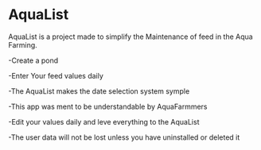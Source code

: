 # AquaList
AquaList is a project made to simplify the Maintenance of feed in the Aqua Farming.

-Create a pond

-Enter Your feed values daily 

-The AquaList makes the date selection system symple 

-This app was ment to be understandable by AquaFarmmers

-Edit your values daily and leve everything to the AquaList

-The user data will not be lost unless you have uninstalled or deleted it
